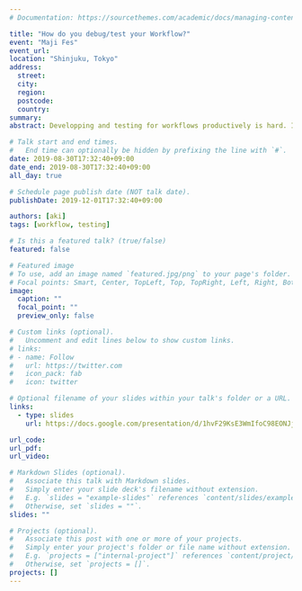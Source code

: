 ```yaml
---
# Documentation: https://sourcethemes.com/academic/docs/managing-content/

title: "How do you debug/test your Workflow?"
event: "Maji Fes"
event_url:
location: "Shinjuku, Tokyo"
address:
  street:
  city:
  region:
  postcode:
  country:
summary:
abstract: Developping and testing for workflows productively is hard. In this session, I talk about how to develop heavy data dependent workflow with digdag.

# Talk start and end times.
#   End time can optionally be hidden by prefixing the line with `#`.
date: 2019-08-30T17:32:40+09:00
date_end: 2019-08-30T17:32:40+09:00
all_day: true

# Schedule page publish date (NOT talk date).
publishDate: 2019-12-01T17:32:40+09:00

authors: [aki]
tags: [workflow, testing]

# Is this a featured talk? (true/false)
featured: false

# Featured image
# To use, add an image named `featured.jpg/png` to your page's folder. 
# Focal points: Smart, Center, TopLeft, Top, TopRight, Left, Right, BottomLeft, Bottom, BottomRight.
image:
  caption: ""
  focal_point: ""
  preview_only: false

# Custom links (optional).
#   Uncomment and edit lines below to show custom links.
# links:
# - name: Follow
#   url: https://twitter.com
#   icon_pack: fab
#   icon: twitter

# Optional filename of your slides within your talk's folder or a URL.
links:
  - type: slides
    url: https://docs.google.com/presentation/d/1hvF29KsE3WmIfoC98EONJjZKovqUFYlHNIKOSZIX_GU/edit

url_code:
url_pdf:
url_video:

# Markdown Slides (optional).
#   Associate this talk with Markdown slides.
#   Simply enter your slide deck's filename without extension.
#   E.g. `slides = "example-slides"` references `content/slides/example-slides.md`.
#   Otherwise, set `slides = ""`.
slides: ""

# Projects (optional).
#   Associate this post with one or more of your projects.
#   Simply enter your project's folder or file name without extension.
#   E.g. `projects = ["internal-project"]` references `content/project/deep-learning/index.md`.
#   Otherwise, set `projects = []`.
projects: []
---
```

